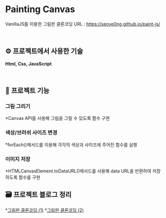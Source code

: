 # Painting Canvas

VanillaJS를 이용한 그림판 클론코딩
URL : https://seoye0ng.github.io/paint-js/

<br/>

## ⚙️ 프로젝트에서 사용한 기술

**Html, Css, JavaScript**

<br/>

## 🔧 프로젝트 기능
### 그림 그리기
*Canvas API를 사용해 그림을 그릴 수 있도록 함수 구현

### 색상/브러쉬 사이즈 변경
*forEach()메서드를 이용해 각각의 색상과 사이즈에 주어진 함수를 실행

### 이미지 저장
*HTMLCanvasElement.toDataURL()메서드를 사용해 data URL을 반환하여 저장하도록 함수를 구현

## 🗃 프로젝트 블로그 정리
*[그림판 클론코딩 (1)](https://archive0313.tistory.com/33?category=1009873)
*[그림판 클론코딩 (2)](https://archive0313.tistory.com/34?category=1009873)
